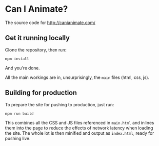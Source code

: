 Can I Animate?
==============

The source code for http://canianimate.com/


## Get it running locally

Clone the repository, then run:

    npm install

And you're done.

All the main workings are in, unsurprisingly, the `main` files (html, css, js).


## Building for production

To prepare the site for pushing to production, just run:

    npm run build

This combines all the CSS and JS files referenced in `main.html` and inlines them into the page to reduce the effects of network latency when loading the site.
The whole lot is then minified and output as `index.html`, ready for pushing live.

